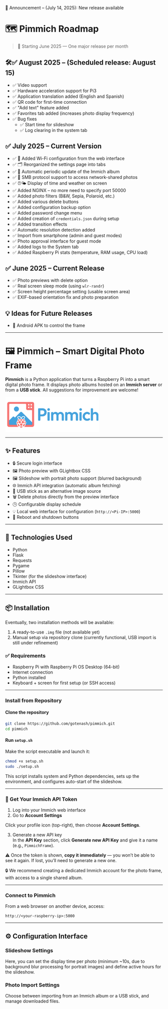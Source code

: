 📣 Announcement – (July 14, 2025): New release available



# 🗺️ Pimmich Roadmap

> 📆 Starting June 2025 — One major release per month

## 🛠️✅ August 2025 – (Scheduled release: August 15)

- ✅ Video support
- ✅ Hardware acceleration support for Pi3
- ✅ Application translation added (English and Spanish)
- ✅ QR code for first-time connection
- ✅ "Add text" feature added
- ✅ Favorites tab added (increases photo display frequency)
- ✅ Bug fixes
    - ✅ Start time for slideshow
    - ✅ Log clearing in the system tab


## ✅ July 2025 – Current Version

- ✅ 🧭 Added Wi-Fi configuration from the web interface  
- ✅ 🗂️ Reorganized the settings page into tabs  
- ✅ 🔁 Automatic periodic update of the Immich album  
- ✅ 📁 SMB protocol support to access network-shared photos  
- ✅ ⏰🌤️ Display of time and weather on screen  
- ✅ Added NGINX – no more need to specify port 50000  
- ✅ Added photo filters (B&W, Sepia, Polaroid, etc.)  
- ✅ Added various delete buttons  
- ✅ Added configuration backup option  
- ✅ Added password change menu  
- ✅ Added creation of `credentials.json` during setup  
- ✅ Added transition effects  
- ✅ Automatic resolution detection added  
- ✅ Import from smartphone (admin and guest modes)  
- ✅ Photo approval interface for guest mode  
- ✅ Added logs to the System tab  
- ✅ Added Raspberry Pi stats (temperature, RAM usage, CPU load)

## ✅ June 2025 – Current Release

- ✅ Photo previews with delete option  
- ✅ Real screen sleep mode (using `wlr-randr`)  
- ✅ Screen height percentage setting (usable screen area)  
- ✅ EXIF-based orientation fix and photo preparation  



## 💡 Ideas for Future Releases

- 📱 Android APK to control the frame  
 

---

# 🖼️ Pimmich – Smart Digital Photo Frame

**Pimmich** is a Python application that turns a Raspberry Pi into a smart digital photo frame. It displays photo albums hosted on an **Immich server** or from a **USB stick**. All suggestions for improvement are welcome!

<img src="static/pimmich_logo.png" alt="Pimmich Logo" width="300">

---

## ✨ Features

- 🔒 Secure login interface
- 🖼️ Photo preview with GLightbox CSS
- 🖼️ Slideshow with portrait photo support (blurred background)
- 🌐 Immich API integration (automatic album fetching)
- 📂 USB stick as an alternative image source
- 🗑️ Delete photos directly from the preview interface
- 🕒 Configurable display schedule
- 💡 Local web interface for configuration (`http://<Pi-IP>:5000`)
- 🔌 Reboot and shutdown buttons

---

## 🧰 Technologies Used

- Python  
- Flask  
- Requests  
- Pygame  
- Pillow  
- Tkinter (for the slideshow interface)  
- Immich API  
- GLightbox CSS  

---

## 📦 Installation

Eventually, two installation methods will be available:  
1. A ready-to-use `.img` file (not available yet)  
2. Manual setup via repository clone (currently functional, USB import is still under refinement)

### ✅ Requirements

- Raspberry Pi with Raspberry Pi OS Desktop (64-bit)
- Internet connection
- Python installed
- Keyboard + screen for first setup (or SSH access)

---

### Install from Repository

#### Clone the repository

```bash
git clone https://github.com/gotenash/pimmich.git
cd pimmich
```

#### Run `setup.sh`

Make the script executable and launch it:

```bash
chmod +x setup.sh
sudo ./setup.sh
```

This script installs system and Python dependencies, sets up the environment, and configures auto-start of the slideshow.

---

### 🔑 Get Your Immich API Token

1. Log into your Immich web interface  
2. Go to **Account Settings**

Click your profile icon (top-right), then choose **Account Settings**.

3. Generate a new API key  
In the **API Key** section, click **Generate new API Key** and give it a name (e.g., `PimmichFrame`).

⚠️ Once the token is shown, **copy it immediately** — you won’t be able to see it again. If lost, you’ll need to generate a new one.

🔒 We recommend creating a dedicated Immich account for the photo frame, with access to a single shared album.

---

### Connect to Pimmich

From a web browser on another device, access:

```
http://<your-raspberry-ip>:5000
```

---

## ⚙️ Configuration Interface

### Slideshow Settings

Here, you can set the display time per photo (minimum ~10s, due to background blur processing for portrait images) and define active hours for the slideshow.

### Photo Import Settings

Choose between importing from an Immich album or a USB stick, and manage downloaded files.
